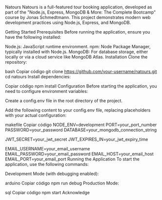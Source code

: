 Natours
Natours is a full-featured tour booking application, developed as part of the "Node.js, Express, MongoDB & More: The Complete Bootcamp" course by Jonas Schmedtmann. This project demonstrates modern web development practices using Node.js, Express, and MongoDB.

Getting Started
Prerequisites
Before running the application, ensure you have the following installed:

Node.js: JavaScript runtime environment.
npm: Node Package Manager, typically installed with Node.js.
MongoDB: For database storage, either locally or via a cloud service like MongoDB Atlas.
Installation
Clone the repository:

bash
Copiar código
git clone https://github.com/your-username/natours.git
cd natours
Install dependencies:

Copiar código
npm install
Configuration
Before starting the application, you need to configure environment variables:

Create a config.env file in the root directory of the project.

Add the following content to your config.env file, replacing placeholders with your actual configuration:

makefile
Copiar código
NODE_ENV=development
PORT=your_port_number
PASSWORD=your_password
DATABASE=your_mongodb_connection_string

JWT_SECRET=your_jwt_secret
JWT_EXPIRES_IN=your_jwt_expiry_time

EMAIL_USERNAME=your_email_username
EMAIL_PASSWORD=your_email_password
EMAIL_HOST=your_email_host
EMAIL_PORT=your_email_port
Running the Application
To start the application, use the following commands:

Development Mode (with debugging enabled):

arduino
Copiar código
npm run debug
Production Mode:

sql
Copiar código
npm start
Acknowledge
